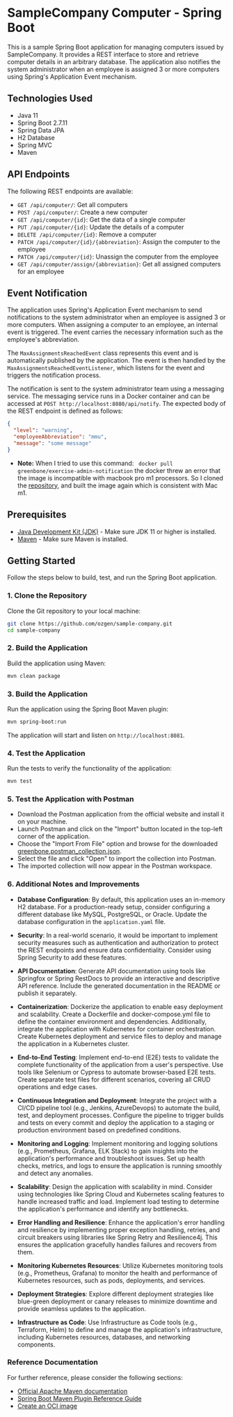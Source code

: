 # SampleCompany Computer - Spring Boot

This is a sample Spring Boot application for managing computers issued by SampleCompany. It provides a REST interface to store and retrieve computer details in an arbitrary database. The application also notifies the system administrator when an employee is assigned 3 or more computers using Spring's Application Event mechanism.
## Technologies Used

- Java 11
- Spring Boot 2.7.11
- Spring Data JPA
- H2 Database
- Spring MVC
- Maven

## API Endpoints

The following REST endpoints are available:

- `GET /api/computer/`: Get all computers
- `POST /api/computer/`: Create a new computer
- `GET /api/computer/{id}`: Get the data of a single computer
- `PUT /api/computer/{id}`: Update the details of a computer
- `DELETE /api/computer/{id}`: Remove a computer
- `PATCH /api/computer/{id}/{abbreviation}`: Assign the computer to the employee
- `PATCH /api/computer/{id}`: Unassign the computer from the employee
- `GET /api/computer/assign/{abbreviation}`: Get all assigned computers for an employee

## Event Notification

The application uses Spring's Application Event mechanism to send notifications to the system administrator when an employee is assigned 3 or more computers. When assigning a computer to an employee, an internal event is triggered. The event carries the necessary information such as the employee's abbreviation.

The `MaxAssignmentsReachedEvent` class represents this event and is automatically published by the application. The event is then handled by the `MaxAssignmentsReachedEventListener`, which listens for the event and triggers the notification process.

The notification is sent to the system administrator team using a messaging service. The messaging service runs in a Docker container and can be accessed at `POST http://localhost:8080/api/notify`. The expected body of the REST endpoint is defined as follows:

```json
{
  "level": "warning",
  "employeeAbbreviation": "mmu",
  "message": "some message"
}
```
- **Note:** When I tried to use this command: ` docker pull greenbone/exercise-admin-notification` the docker threw an error that the image is incompatible with macbook pro m1 processors. So I cloned the [repository](https://github.com/greenbone/exercise-admin-notification), and built the image again which is consistent with Mac m1. 


## Prerequisites

- [Java Development Kit (JDK)](https://adoptopenjdk.net/) - Make sure JDK 11 or higher is installed.
- [Maven](https://maven.apache.org/) - Make sure Maven is installed.

## Getting Started

Follow the steps below to build, test, and run the Spring Boot application.

### 1. Clone the Repository

Clone the Git repository to your local machine:

```bash
git clone https://github.com/ozgen/sample-company.git
cd sample-company
```
### 2. Build the Application
Build the application using Maven:

```bash
mvn clean package
```

### 3. Build the Application
Run the application using the Spring Boot Maven plugin:

```bash
mvn spring-boot:run
```
The application will start and listen on `http://localhost:8081`.


### 4. Test the Application

Run the tests to verify the functionality of the application:

```bash
mvn test 
```

### 5. Test the Application with Postman

- Download the Postman application from the official website and install it on your machine.
- Launch Postman and click on the "Import" button located in the top-left corner of the application.
- Choose the "Import From File" option and browse for the downloaded [greenbone.postman_collection.json](greenbone.postman_collection.json).
- Select the file and click "Open" to import the collection into Postman.
- The imported collection will now appear in the Postman workspace.

### 6. Additional Notes and Improvements

- **Database Configuration**: By default, this application uses an in-memory H2 database. For a production-ready setup, consider configuring a different database like MySQL, PostgreSQL, or Oracle. Update the database configuration in the `application.yaml` file.

- **Security**: In a real-world scenario, it would be important to implement security measures such as authentication and authorization to protect the REST endpoints and ensure data confidentiality. Consider using Spring Security to add these features.

- **API Documentation**: Generate API documentation using tools like Springfox or Spring RestDocs to provide an interactive and descriptive API reference. Include the generated documentation in the README or publish it separately.

- **Containerization**: Dockerize the application to enable easy deployment and scalability. Create a Dockerfile and docker-compose.yml file to define the container environment and dependencies. Additionally, integrate the application with Kubernetes for container orchestration. Create Kubernetes deployment and service files to deploy and manage the application in a Kubernetes cluster.

- **End-to-End Testing**: Implement end-to-end (E2E) tests to validate the complete functionality of the application from a user's perspective. Use tools like Selenium or Cypress to automate browser-based E2E tests. Create separate test files for different scenarios, covering all CRUD operations and edge cases.

- **Continuous Integration and Deployment**: Integrate the project with a CI/CD pipeline tool (e.g., Jenkins, AzureDevops) to automate the build, test, and deployment processes. Configure the pipeline to trigger builds and tests on every commit and deploy the application to a staging or production environment based on predefined conditions.

- **Monitoring and Logging**: Implement monitoring and logging solutions (e.g., Prometheus, Grafana, ELK Stack) to gain insights into the application's performance and troubleshoot issues. Set up health checks, metrics, and logs to ensure the application is running smoothly and detect any anomalies.

- **Scalability**: Design the application with scalability in mind. Consider using technologies like Spring Cloud and Kubernetes scaling features to handle increased traffic and load. Implement load testing to determine the application's performance and identify any bottlenecks.

- **Error Handling and Resilience**: Enhance the application's error handling and resilience by implementing proper exception handling, retries, and circuit breakers using libraries like Spring Retry and Resilience4j. This ensures the application gracefully handles failures and recovers from them.

- **Monitoring Kubernetes Resources**: Utilize Kubernetes monitoring tools (e.g., Prometheus, Grafana) to monitor the health and performance of Kubernetes resources, such as pods, deployments, and services.

- **Deployment Strategies**: Explore different deployment strategies like blue-green deployment or canary releases to minimize downtime and provide seamless updates to the application.

- **Infrastructure as Code**: Use Infrastructure as Code tools (e.g., Terraform, Helm) to define and manage the application's infrastructure, including Kubernetes resources, databases, and networking components.




### Reference Documentation

For further reference, please consider the following sections:

* [Official Apache Maven documentation](https://maven.apache.org/guides/index.html)
* [Spring Boot Maven Plugin Reference Guide](https://docs.spring.io/spring-boot/docs/2.7.11/maven-plugin/reference/html/)
* [Create an OCI image](https://docs.spring.io/spring-boot/docs/2.7.11/maven-plugin/reference/html/#build-image)

